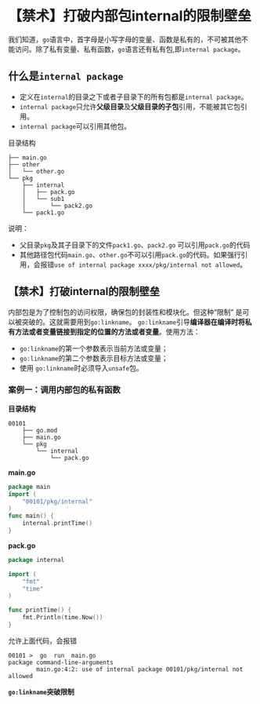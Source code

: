# 【禁术】打破内部包internal的限制壁垒

我们知道，`go`语言中，首字母是小写字母的变量、函数是私有的，不可被其他不能访问。除了私有变量、私有函数，`go`语言还有私有包,即`internal package`。

## 什么是`internal package`

- 定义在`internal`的目录之下或者子目录下的所有包都是`internal package`。
- `internal package`只允许**父级目录**及**父级目录的子包**引用，不能被其它包引用。
- `internal package`可以引用其他包。

目录结构

``` text
├── main.go
├── other
│   └── other.go
└── pkg
    ├── internal
    │   ├── pack.go
    │   └── sub1
    │       └── pack2.go
    └── pack1.go
```

说明：

- 父目录`pkg`及其子目录下的文件`pack1.go`、`pack2.go` 可以引用`pack.go`的代码
- 其他路径包代码`main.go`、`other.go`不可以引用`pack.go`的代码。如果强行引用，会报错`use of internal package xxxx/pkg/internal not allowed`。


## 【禁术】打破internal的限制壁垒

内部包是为了控制包的访问权限，确保包的封装性和模块化。但这种“限制” 是可以被突破的。这就需要用到`go:linkname`。
`go:linkname`引导**编译器在编译时将私有方法或者变量链接到指定的位置的方法或者变量**。使用方法：

- `go:linkname`的第一个参数表示当前方法或变量；
- `go:linkname`的第二个参数表示目标方法或变量；
- 使用 `go:linkname`时必须导入`unsafe`包。

### 案例一：调用内部包的私有函数

**目录结构**

```
00101
    ├── go.mod
    ├── main.go
    └── pkg
        └── internal
            └── pack.go
```

**main.go**

```go
package main
import (
	"00101/pkg/internal"
)
func main() {
	internal.printTime()
}
```

**pack.go**

```go
package internal

import (
	"fmt"
	"time"
)

func printTime() {
	fmt.Println(time.Now())
}
```

允许上面代码，会报错

```shell
00101 >  go  run  main.go 
package command-line-arguments
        main.go:4:2: use of internal package 00101/pkg/internal not allowed
```

**`go:linkname`突破限制**
